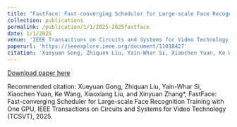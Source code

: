 ```yaml
---
title: "FastFace: Fast-converging Scheduler for Large-scale Face Recognition Training with One GPU,"
collection: publications
permalink: /publication/1/1/2025-2025fastface
date: 1/1/2025
venue: 'IEEE Transactions on Circuits and Systems for Video Technology'
paperurl: 'https://ieeexplore.ieee.org/document/11018427'
citation: 'Xueyuan Gong, Zhiquan Liu, Yain-Whar Si, Xiaochen Yuan, Ke Wang, Xiaoxiang Liu, and Xinyuan Zhang*, FastFace: Fast-converging Scheduler for Large-scale Face Recognition Training with One GPU, IEEE Transactions on Circuits and Systems for Video Technology (TCSVT), 2025.'
---
```


<a href='https://ieeexplore.ieee.org/document/11018427'>Download paper here</a>

Recommended citation: Xueyuan Gong, Zhiquan Liu, Yain-Whar Si, Xiaochen Yuan, Ke Wang, Xiaoxiang Liu, and Xinyuan Zhang*, FastFace: Fast-converging Scheduler for Large-scale Face Recognition Training with One GPU, IEEE Transactions on Circuits and Systems for Video Technology (TCSVT), 2025.